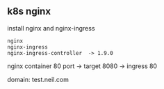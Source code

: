 ## k8s nginx


install nginx and nginx-ingress 


    nginx 
    nginx-ingress
    nginx-ingress-controller  -> 1.9.0

nginx container 80 port -> target 8080 -> ingress 80 

domain: test.neil.com
